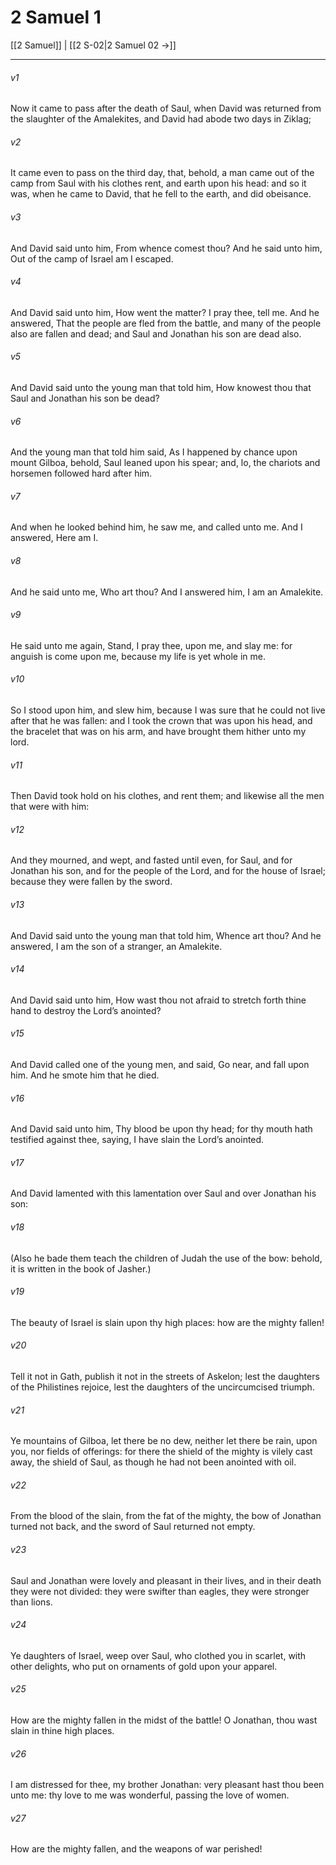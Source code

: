 # 2 Samuel 1

[[2 Samuel]] | [[2 S-02|2 Samuel 02 →]]
***

###### v1
Now it came to pass after the death of Saul, when David was returned from the slaughter of the Amalekites, and David had abode two days in Ziklag;
###### v2
It came even to pass on the third day, that, behold, a man came out of the camp from Saul with his clothes rent, and earth upon his head: and so it was, when he came to David, that he fell to the earth, and did obeisance.
###### v3
And David said unto him, From whence comest thou? And he said unto him, Out of the camp of Israel am I escaped.
###### v4
And David said unto him, How went the matter? I pray thee, tell me. And he answered, That the people are fled from the battle, and many of the people also are fallen and dead; and Saul and Jonathan his son are dead also.
###### v5
And David said unto the young man that told him, How knowest thou that Saul and Jonathan his son be dead?
###### v6
And the young man that told him said, As I happened by chance upon mount Gilboa, behold, Saul leaned upon his spear; and, lo, the chariots and horsemen followed hard after him.
###### v7
And when he looked behind him, he saw me, and called unto me. And I answered, Here am I.
###### v8
And he said unto me, Who art thou? And I answered him, I am an Amalekite.
###### v9
He said unto me again, Stand, I pray thee, upon me, and slay me: for anguish is come upon me, because my life is yet whole in me.
###### v10
So I stood upon him, and slew him, because I was sure that he could not live after that he was fallen: and I took the crown that was upon his head, and the bracelet that was on his arm, and have brought them hither unto my lord.
###### v11
Then David took hold on his clothes, and rent them; and likewise all the men that were with him:
###### v12
And they mourned, and wept, and fasted until even, for Saul, and for Jonathan his son, and for the people of the Lord, and for the house of Israel; because they were fallen by the sword.
###### v13
And David said unto the young man that told him, Whence art thou? And he answered, I am the son of a stranger, an Amalekite.
###### v14
And David said unto him, How wast thou not afraid to stretch forth thine hand to destroy the Lord’s anointed?
###### v15
And David called one of the young men, and said, Go near, and fall upon him. And he smote him that he died.
###### v16
And David said unto him, Thy blood be upon thy head; for thy mouth hath testified against thee, saying, I have slain the Lord’s anointed.
###### v17
And David lamented with this lamentation over Saul and over Jonathan his son:
###### v18
(Also he bade them teach the children of Judah the use of the bow: behold, it is written in the book of Jasher.)
###### v19
The beauty of Israel is slain upon thy high places: how are the mighty fallen!
###### v20
Tell it not in Gath, publish it not in the streets of Askelon; lest the daughters of the Philistines rejoice, lest the daughters of the uncircumcised triumph.
###### v21
Ye mountains of Gilboa, let there be no dew, neither let there be rain, upon you, nor fields of offerings: for there the shield of the mighty is vilely cast away, the shield of Saul, as though he had not been anointed with oil.
###### v22
From the blood of the slain, from the fat of the mighty, the bow of Jonathan turned not back, and the sword of Saul returned not empty.
###### v23
Saul and Jonathan were lovely and pleasant in their lives, and in their death they were not divided: they were swifter than eagles, they were stronger than lions.
###### v24
Ye daughters of Israel, weep over Saul, who clothed you in scarlet, with other delights, who put on ornaments of gold upon your apparel.
###### v25
How are the mighty fallen in the midst of the battle! O Jonathan, thou wast slain in thine high places.
###### v26
I am distressed for thee, my brother Jonathan: very pleasant hast thou been unto me: thy love to me was wonderful, passing the love of women.
###### v27
How are the mighty fallen, and the weapons of war perished! 
